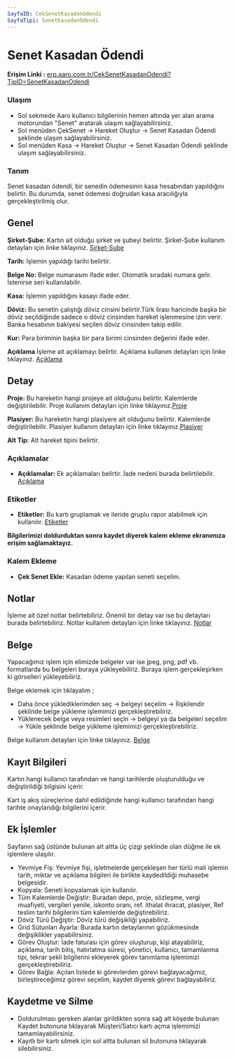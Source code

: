 ```yaml
---
SayfaID: CekSenetKasadanOdendi
SayfaTipi: SenetKasadanOdendi
---
```


# Senet Kasadan Ödendi

**Erişim Linki :** [erp.aaro.com.tr/CekSenetKasadanOdendi?TipID=SenetKasadanOdendi](https://erp.aaro.com.tr/CekSenetKasadanOdendi?TipID=SenetKasadanOdendi)

### Ulaşım

- Sol sekmede Aaro kullanıcı bilgilerinin hemen altında yer alan arama motorundan "Senet" aratarak ulaşım sağlayabilirsiniz.
- Sol menüden ÇekSenet -> Hareket Oluştur -> Senet Kasadan Ödendi şeklinde ulaşım sağlayabilirsiniz. 
- Sol menüden Kasa -> Hareket Oluştur -> Senet Kasadan Ödendi şeklinde ulaşım sağlayabilirsiniz. 

### Tanım 

Senet kasadan ödendi, bir senedin ödemesinin kasa hesabından yapıldığını belirtir. Bu durumda, senet ödemesi doğrudan kasa aracılığıyla gerçekleştirilmiş olur.

## Genel

**Şirket-Şube:** Kartın ait olduğu şirket ve şubeyi belirtir. Şirket-Şube kullanım detayları için linke tıklayınız. [Şirket-Şube](../TemelOzellikler/SirketSubeKart.md)

**Tarih:** İşlemin yapıldığı tarihi belirtir. 

**Belge No:** Belge numarasını ifade eder. Otomatik sıradaki numara gelir. İstenirse seri kullanılabilir.

**Kasa:** İşlemin yapıldığını kasayı ifade eder. 

**Döviz:** Bu senetin çalıştığı döviz cinsini belirtir.Türk lirası haricinde başka bir döviz seçildiğinde sadece o döviz cinsinden hareket işlenmesine izin verir. 
Banka hesabının bakiyesi seçilen döviz cinsinden takip edilir.

**Kur:** Para biriminin başka bir para birimi cinsinden değerini ifade eder. 

**Açıklama** İşleme ait açıklamayı belirtir. Açıklama kullanım detayları için linke tıklayınız. [Açıklama](../TemelOzellikler/Aciklama.md)

## Detay

**Proje:** Bu hareketin hangi projeye ait olduğunu belirtir. Kalemlerde değiştirilebilir. Proje kullanım detayları için linke tıklayınız.[Proje](../TemelOzellikler/Proje.md)

**Plasiyer:** Bu hareketin hangi plasiyere ait olduğunu belirtir. Kalemlerde değiştirilebilir. Plasiyer kullanım detayları için linke tıklayınız.[Plasiyer](../TemelOzellikler/Plasiyer.md)

**Alt Tip:** Alt hareket tipini belirtir.

### Açıklamalar

- **Açıklamalar:** Ek açıklamaları belirtir. İade nedeni burada belirtilebilir. [Açıklama](/TemelOzellikler/Aciklama.md "Açıklama")	

### Etiketler

- **Etiketler:** Bu kartı gruplamak ve ileride gruplu rapor alabilmek için kullanılır. [Etiketler](/TemelOzellikler/Etiketler.md "Etiketler")

**Bilgilerimizi doldurduktan sonra kaydet diyerek kalem ekleme ekranımıza erişim sağlamaktayız.**

### Kalem Ekleme 

- **Çek Senet Ekle:** Kasadan ödeme yapılan seneti seçelim.

## Notlar 

İşleme ait özel notlar belirtebiliriz. 
Önemli bir detay var ise bu detayları burada belirtebiliriz.
Notlar kullanım detayları için linke tıklayınız. [Notlar](../TemelOzellikler/Notlar.md)

## Belge

Yapacağımız işlem için elimizde belgeler var ise jpeg, png, pdf vb. formatlarda bu belgeleri buraya yükleyebiliriz.
Buraya işlem gerçekleşirken ki görselleri yükleyebiliriz.

Belge eklemek için tıklayalım ;

- Daha önce yüklediklerimden seç -> belgeyi seçelim -> İlişkilendir şeklinde belge yükleme işlemimizi gerçekleştirebiliriz.
- Yüklenecek belge veya resimleri seçin -> belgeyi ya da belgeleri seçelim -> Yükle şeklinde belge yükleme işlemimizi gerçekleştirebiliriz.

Belge kullanım detayları için linke tıklayınız. [Belge](../TemelOzellikler/Belgeler.md)

## Kayıt Bilgileri

Kartın hangi kullanıcı tarafından ve hangi tarihlerde oluşturulduğu ve değiştirildiği bilgisini içerir.

Kart iş akış süreçlerine dahil edildiğinde hangi kullanıcı tarafından hangi tarihte onaylandığı bilgilerini içerir.  


## Ek İşlemler

 Sayfanın sağ üstünde bulunan alt altta üç çizgi şeklinde olan düğme ile ek işlemlere ulaşılır.
- Yevmiye Fiş: Yevmiye fişi, işletmelerde gerçekleşen her türlü mali işlemin tarih, miktar ve açıklama bilgileri ile birlikte kaydedildiği muhasebe belgesidir.
- Kopyala: Seneti kopyalamak için kullanılır.
- Tüm Kalemlerde Değiştir: Buradan depo, proje, sözleşme, vergi muafiyeti, vergileri yenile, iskonto oranı, ref. ithalat ihracat, plasiyer, Ref teslim tarihi bilgilerini tüm kalemlerde değiştirebiliriz.
- Döviz Türü Değiştir: Döviz türü değişikliği yapabiliriz.
- Grid Sütunları Ayarla: Burada kartın detaylarının gözükmesinde değişiklikler yapabilirsiniz.
- Görev Oluştur: İade faturası için görev oluşturup, kişi atayabiliriz, açıklama, tarih bitiş, hatırlatma süresi, yönetici, kullanıcı, tamamlanma tipi, tekrar şekli bilgilerini ekleyerek görev tanımlama işlemimizi gerçekleştirebiliriz.
- Görev Bağla: Açılan listede ki görevlerden görevi bağlayacağımız, birleştireceğimiz görevi seçelim, kaydet diyerek görevi bağlayabiliriz.

## Kaydetme ve Silme

- Doldurulması gereken alanlar girildikten sonra sağ alt köşede bulunan Kaydet butonuna tıklayarak Müşteri/Satıcı kartı açma işlemimizi tamamlayabilirsiniz.
- Kayıtlı bir kartı silmek için sol altta bulunan sil butonuna tıklayarak silebilirsiniz.


